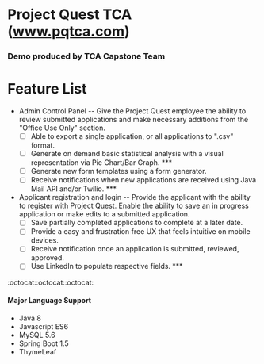 # Project Quest TCA (www.pqtca.com)

### Demo produced by TCA Capstone Team

# Feature List

- Admin Control Panel
-- Give the Project Quest employee the ability to review submitted applications and make necessary additions from the "Office Use Only" section.
	- [ ] Able to export a single application, or all applications to ".csv" format.
	- [ ] Generate on demand basic statistical analysis with a visual representation via Pie Chart/Bar Graph. ***
	- [ ] Generate new form templates using a form generator.
	- [ ] Receive notifications when new applications are received using Java Mail API and/or Twilio. ***

- Applicant registration and login
-- Provide the applicant with the ability to register with Project Quest. Enable the ability to save an in progress application or make edits to a submitted application.
	- [ ] Save partially completed applications to complete at a later date.
	- [ ] Provide a easy and frustration free UX that feels intuitive on mobile devices.
	- [ ] Receive notification once an application is submitted, reviewed, approved.
	- [ ] Use LinkedIn to populate respective fields. ***
	
:octocat::octocat::octocat:

#### Major Language Support
- Java 8
- Javascript ES6
- MySQL 5.6
- Spring Boot 1.5
- ThymeLeaf 
